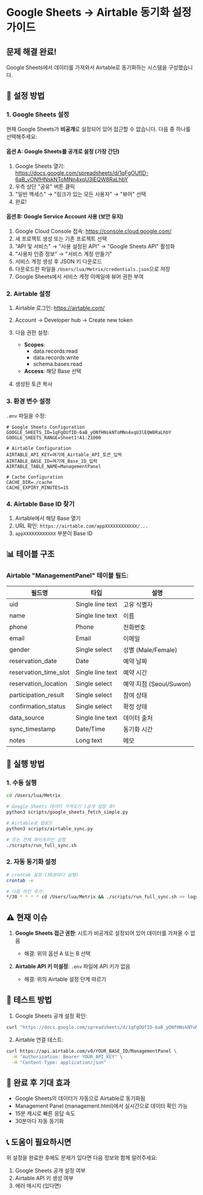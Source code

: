 # Google Sheets → Airtable 동기화 설정 가이드

## 문제 해결 완료!

Google Sheets에서 데이터를 가져와서 Airtable로 동기화하는 시스템을 구성했습니다.

## 🔧 설정 방법

### 1. Google Sheets 설정

현재 Google Sheets가 **비공개**로 설정되어 있어 접근할 수 없습니다. 다음 중 하나를 선택해주세요:

#### 옵션 A: Google Sheets를 공개로 설정 (가장 간단)
1. Google Sheets 열기: https://docs.google.com/spreadsheets/d/1qFgOUfID-6aB_yONfHNskNToMNn4xqU3lEQW8RaLhbY
2. 우측 상단 "공유" 버튼 클릭
3. "일반 액세스" → "링크가 있는 모든 사용자" → "뷰어" 선택
4. 완료!

#### 옵션 B: Google Service Account 사용 (보안 유지)
1. Google Cloud Console 접속: https://console.cloud.google.com/
2. 새 프로젝트 생성 또는 기존 프로젝트 선택
3. "API 및 서비스" → "사용 설정된 API" → "Google Sheets API" 활성화
4. "사용자 인증 정보" → "서비스 계정 만들기"
5. 서비스 계정 생성 후 JSON 키 다운로드
6. 다운로드한 파일을 `/Users/lua/Metrix/credentials.json`으로 저장
7. Google Sheets에서 서비스 계정 이메일에 뷰어 권한 부여

### 2. Airtable 설정

1. Airtable 로그인: https://airtable.com/
2. Account → Developer hub → Create new token
3. 다음 권한 설정:
   - **Scopes**:
     - data.records:read
     - data.records:write
     - schema.bases:read
   - **Access**: 해당 Base 선택

4. 생성된 토큰 복사

### 3. 환경 변수 설정

`.env` 파일을 수정:

```env
# Google Sheets Configuration
GOOGLE_SHEETS_ID=1qFgOUfID-6aB_yONfHNskNToMNn4xqU3lEQW8RaLhbY
GOOGLE_SHEETS_RANGE=Sheet1!A1:Z1000

# Airtable Configuration
AIRTABLE_API_KEY=여기에_Airtable_API_토큰_입력
AIRTABLE_BASE_ID=여기에_Base_ID_입력
AIRTABLE_TABLE_NAME=ManagementPanel

# Cache Configuration
CACHE_DIR=./cache
CACHE_EXPIRY_MINUTES=15
```

### 4. Airtable Base ID 찾기

1. Airtable에서 해당 Base 열기
2. URL 확인: `https://airtable.com/appXXXXXXXXXXXX/...`
3. `appXXXXXXXXXXXX` 부분이 Base ID

## 📊 테이블 구조

### Airtable "ManagementPanel" 테이블 필드:

| 필드명 | 타입 | 설명 |
|--------|------|------|
| uid | Single line text | 고유 식별자 |
| name | Single line text | 이름 |
| phone | Phone | 전화번호 |
| email | Email | 이메일 |
| gender | Single select | 성별 (Male/Female) |
| reservation_date | Date | 예약 날짜 |
| reservation_time_slot | Single line text | 예약 시간 |
| reservation_location | Single select | 예약 지점 (Seoul/Suwon) |
| participation_result | Single select | 참여 상태 |
| confirmation_status | Single select | 확정 상태 |
| data_source | Single line text | 데이터 출처 |
| sync_timestamp | Date/Time | 동기화 시간 |
| notes | Long text | 메모 |

## 🚀 실행 방법

### 1. 수동 실행

```bash
cd /Users/lua/Metrix

# Google Sheets 데이터 가져오기 (공개 설정 후)
python3 scripts/google_sheets_fetch_simple.py

# Airtable로 업로드
python3 scripts/airtable_sync.py

# 또는 전체 파이프라인 실행
./scripts/run_full_sync.sh
```

### 2. 자동 동기화 설정

```bash
# crontab 설정 (30분마다 실행)
crontab -e

# 다음 라인 추가:
*/30 * * * * cd /Users/lua/Metrix && ./scripts/run_full_sync.sh >> logs/cron.log 2>&1
```

## ⚠️ 현재 이슈

1. **Google Sheets 접근 권한**: 시트가 비공개로 설정되어 있어 데이터를 가져올 수 없음
   - 해결: 위의 옵션 A 또는 B 선택

2. **Airtable API 키 미설정**: `.env` 파일에 API 키가 없음
   - 해결: 위의 Airtable 설정 단계 따르기

## 📝 테스트 방법

1. Google Sheets 공개 설정 확인:
```bash
curl "https://docs.google.com/spreadsheets/d/1qFgOUfID-6aB_yONfHNskNToMNn4xqU3lEQW8RaLhbY/export?format=csv&gid=448929090" -I
```

2. Airtable 연결 테스트:
```bash
curl https://api.airtable.com/v0/YOUR_BASE_ID/ManagementPanel \
  -H "Authorization: Bearer YOUR_API_KEY" \
  -H "Content-Type: application/json"
```

## 🎯 완료 후 기대 효과

- Google Sheets의 데이터가 자동으로 Airtable로 동기화됨
- Management Panel (management.html)에서 실시간으로 데이터 확인 가능
- 15분 캐시로 빠른 응답 속도
- 30분마다 자동 동기화

## 📞 도움이 필요하시면

위 설정을 완료한 후에도 문제가 있다면 다음 정보와 함께 알려주세요:
1. Google Sheets 공개 설정 여부
2. Airtable API 키 생성 여부
3. 에러 메시지 (있다면)